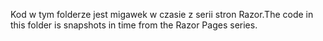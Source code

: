 <span data-ttu-id="f2482-101">Kod w tym folderze jest migawek w czasie z serii stron Razor.</span><span class="sxs-lookup"><span data-stu-id="f2482-101">The code in this folder is snapshots in time from the Razor Pages series.</span></span>